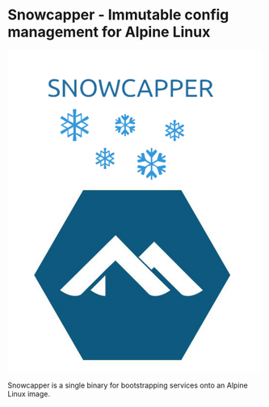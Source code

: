 # Snowcapper - Immutable config management for Alpine Linux

![snowcapper](images/snowcapper.png)

Snowcapper is a single binary for bootstrapping services onto an Alpine Linux image.
